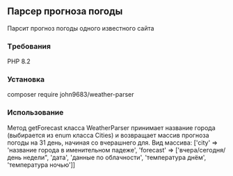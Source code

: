 ## Парсер прогноза погоды
Парсит прогноз погоды одного известного сайта

### Tребования
PHP 8.2

### Установка
composer require john9683/weather-parser

### Использование
Метод getForecast класса WeatherParser принимает название города (выбирается из enum класса Cities) и возвращает массив прогноза погоды на 31 день, начиная со вчерашнего для. Вид массива: 
['city' => 'название города в именительном падеже', 'forecast' => ['вчера/сегодня/день недели", 'дата', 'данные по облачности', 'температура днём', 'температура ночью']]

